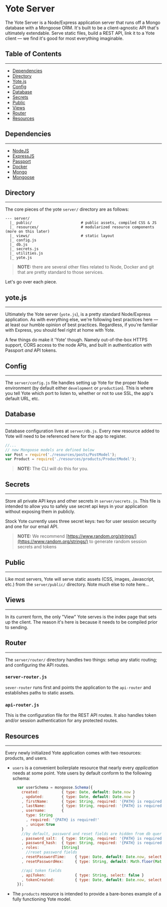 Yote Server
======

The Yote Server is a Node/Express application server that runs off a Mongo database with a Mongoose ORM. It's built to be a client-agnostic API that's ultimately extendable. Serve static files, build a REST API, link it to a Yote client &mdash; we find it's good for most everything imaginable.

## Table of Contents
****

* [Dependencies](#dependencies)
* [Directory](#directory)
* [Yote.js](#yotejs)
* [Config](#config)
* [Database](#database)
* [Secrets](#secrets)
* [Public](#public)
* [Views](#views)
* [Router](#router)
* [Resources](#resources)



## Dependencies
****

- [NodeJS](https://nodejs.org)
- [ExpressJS](https://expressjs.com)
- [Passport](http://passportjs.org/)
- [Docker](https://www.docker.com/)
- [Mongo](http://www.mongodb.org/)
- [Mongoose](http://mongoosejs.com/)


## Directory
****

The core pieces of the yote `server/` directory are as follows:

```
--- server/           
  |_ public/                      # public assets, compiled CSS & JS
  |_ resources/                   # modularized resource components (more on this later)
  |_ views/                       # static layout
  |_ config.js
  |_ db.js
  |_ secrets.js
  |_ utilities.js
  |_ yote.js   

```
> **NOTE:** there are several other files related to Node, Docker and git that are pretty standard to those services.

Let's go over each piece.



## yote.js
****

Ultimately the Yote server (`yote.js`), is a pretty standard Node/Express application.  As with everything else, we're following best practices here &mdash; at least our humble opinion of best practices.  Regardless, if you're familiar with Express, you should feel right at home with Yote.  

A few things do make it 'Yote' though. Namely out-of-the-box HTTPS support, CORS access to the node APIs, and built in authentication with Passport _and_ API tokens.  



## Config
****

The `server/config.js` file handles setting up Yote for the proper Node environment (by default either `development` or `production`). This is where you tell Yote which port to listen to, whether or not to use SSL, the app's default URL, etc.



## Database
****

Database configuration lives at `server/db.js`.  Every new resource added to Yote will need to be referenced here for the app to register.

```js
//...
// new Mongoose models are defined below
var Post = require('./resources/posts/PostModel');
var Product = require('./resources/products/ProductModel');


```

> **NOTE:** The CLI will do this for you.  



## Secrets
****

Store all private API keys and other secrets in `server/secrets.js`.  This file is intended to allow you to safely use secret api keys in your application without exposing them in publicly.

Stock Yote currently uses three secret keys: two for user session security and one for our email API.

> **NOTE:** We recommend [https://www.random.org/strings/](https://www.random.org/strings/) to generate random session secrets and tokens



## Public
****

Like most servers, Yote will serve static assets (CSS, images, Javascript, etc.) from the `server/public/` directory.  Note much else to note here...



## Views
****

In its current form, the only "View" Yote serves is the index page that sets up the client.  The reason it's here is because it needs to be compiled prior to sending.  



## Router
****

The `server/router/` directory handles two things:  setup any static routing; and configuring the API routes.

### `server-router.js`
`sever-router` runs first and points the application to the `api-router` and establishes paths to static assets.

### `api-router.js`
This is the configuration file for the REST API routes. It also handles token and/or session authentication for any protected routes.  


## Resources
****

Every newly initialized Yote application comes with two resources: products, and users.  

- `users` is a convenient boilerplate resource that nearly every _application_ needs at some point.  Yote users by default conform to the following schema:

  ```js
    var userSchema = mongoose.Schema({
      created:          { type: Date, default: Date.now }
      , updated:        { type: Date, default: Date.now }
      , firstName:      { type: String, required: '{PATH} is required!' }
      , lastName:       { type: String, required: '{PATH} is required!' }
      , username:       {
        type: String
        , required: '{PATH} is required!'
        , unique:true
      }
      //by default, password and reset fields are hidden from db queries. to return them, you must EXPLICITLY request them in the User.find call.
      , password_salt:  { type: String, required: '{PATH} is required!', select: false }
      , password_hash:  { type: String, required: '{PATH} is required!', select: false }
      , roles:          [String]
        //reset password fields
      , resetPasswordTime:    { type: Date, default: Date.now, select: false }
      , resetPasswordHex:     { type: String, default: Math.floor(Math.random()*16777215).toString(16) + Math.floor(Math.random()*16777215).toString(16), select: false }

      //api token fields
      , apiToken:             { type: String, select: false }
      , tokenCreated:         { type: Date, default: Date.now, select: false }
    });
  ```

- The `products` resource is intended to provide a bare-bones example of a fully functioning Yote model.

